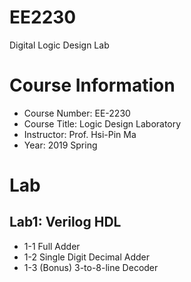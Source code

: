 # EE2230
Digital Logic Design Lab
# Course Information
* Course Number: EE-2230
* Course Title: Logic Design Laboratory
* Instructor: Prof. Hsi-Pin Ma
* Year: 2019 Spring
# Lab
## Lab1: Verilog HDL
* 1-1 Full Adder
* 1-2 Single Digit Decimal Adder
* 1-3 (Bonus) 3-to-8-line Decoder
